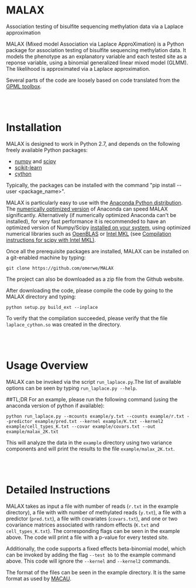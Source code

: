# MALAX
Association testing of bisulfite sequencing methylation data via a Laplace approximation



MALAX (Mixed model Association via Laplace ApproXimation) is a Python package for association testing of bisulfite sequencing methylation data. It models the phenotype as an explanatory variable and each tested site as a reponse variable, using a binomial generalized linear mixed model (GLMM). The likelihood is approximated via a Laplace approximation.

Several parts of the code are loosely based on code translated from the [GPML toolbox](http://www.gaussianprocess.org/gpml/code/matlab/).


<br><br>
# Installation
MALAX is designed to work in Python 2.7, and depends on the following freely available Python packages:
* [numpy](http://www.numpy.org/) and [scipy](http://www.scipy.org/)
* [scikit-learn](http://scikit-learn.org/stable/)
* [cython](http://cython.org/)

Typically, the packages can be installed with the command "pip install --user \<package_name\>".

MALAX is particularly easy to use with the [Anaconda Python distribution](https://store.continuum.io/cshop/anaconda). The [numerically optimized version](http://docs.continuum.io/mkl-optimizations/index) of Anaconda can speed MALAX significantly.
Alternatively (if numerically optimized Anaconda can't be installed), for very fast performance it is recommended to have an optimized version of Numpy/Scipy [installed on your system](http://www.scipy.org/scipylib/building), using optimized numerical libraries such as [OpenBLAS](http://www.openblas.net) or [Intel MKL](https://software.intel.com/en-us/intel-mkl) (see [Compilation instructions for scipy with Intel MKL)](https://software.intel.com/en-us/articles/numpyscipy-with-intel-mkl).

Once all the prerequisite packages are installed, MALAX can be installed on a git-enabled machine by typing:
```
git clone https://github.com/omerwe/MALAX
```

The project can also be downloaded as a zip file from the Github website.

After downloading the code, please compile the code by going to the MALAX directory and typing:
```
python setup.py build_ext --inplace
```
To verify that the compilation succeeded, please verify that the file `laplace_cython.so` was created in the directory.

<br><br>
# Usage Overview

MALAX can be invoked via the script `run_laplace.py`.The list of available options can be seen by typing `run_laplace.py --help`.

##TL;DR
For an example, please run the following command (using the anaconda version of python if available):
```
python run_laplace.py --mcounts example/y.txt --counts example/r.txt --predictor example/pred.txt --kernel example/K.txt --kernel2 example/cell_types_K.txt --covar example/covars.txt --out example/malax_2K.txt
```
This will analyze the data in the `example` directory using two variance components and will print the results to the file `example/malax_2K.txt`.


<br><br>
# Detailed Instructions

MALAX takes as input a file with number of reads (`r.txt` in the example directory), a file with with number of methylated reads (`y.txt`), a file with a predictor (`pred.txt`), a file with covariates (`covars.txt`), and one or two covariance matrices associated with random effects (`K.txt` and `cell_types_K.txt`). The corresponding flags can be seen in the example above. The code will print a file with a p-value for every tested site.

Additionally, the code supports a fixed effects beta-binomial model, which can be invoked by adding the flag `--test bb` to the example command above. This code will ignore the `--kernel` and `--kernel2` commands. 

The format of the files can be seen in the example directory. It is the same format as used by [MACAU](http://www.xzlab.org/software.html).



